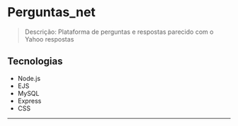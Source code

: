 # Perguntas_net
> Descrição: Plataforma de perguntas e respostas parecido com o Yahoo respostas

## Tecnologias
+  Node.js
+  EJS
+ MySQL
+ Express
+ CSS
----
